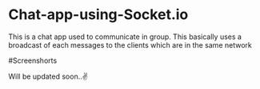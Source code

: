 # Chat-app-using-Socket.io
This is a chat app used to communicate in group. This basically uses a broadcast of each messages to the clients which are in the same network


#Screenshorts

Will be updated soon..✌
